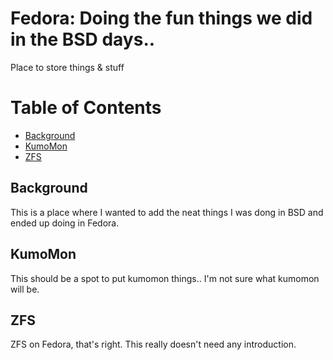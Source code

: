 # Fedora: Doing the fun things we did in the BSD days..
Place to store things & stuff

# Table of Contents
- [Background](#background)
- [KumoMon](#kumomon)
- [ZFS](#zfs)

## Background
This is a place where I wanted to add the neat things I was dong in BSD and ended up doing in Fedora. 

## KumoMon
This should be a spot to put kumomon things.. I'm not sure what kumomon will be.

## ZFS
ZFS on Fedora, that's right. This really doesn't need any introduction.
